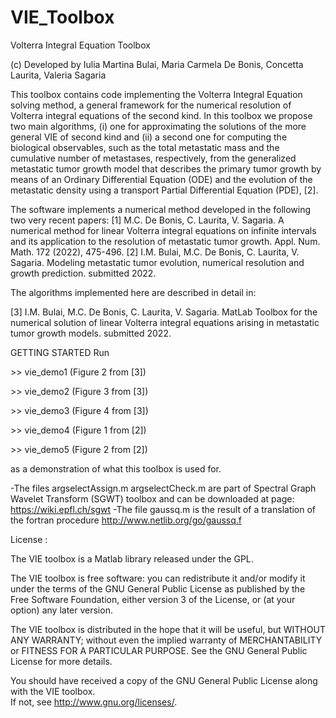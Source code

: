 # VIE_Toolbox
Volterra Integral Equation Toolbox

(c) Developed by Iulia Martina Bulai, Maria Carmela De Bonis, Concetta Laurita, Valeria Sagaria

This toolbox contains code implementing the Volterra Integral Equation solving method, a general framework 
for the numerical resolution of Volterra integral equations of the second kind. 
In this toolbox we propose two main algorithms, (i) one for approximating the solutions of the more
general VIE of second kind and (ii) a second one for computing the biological observables, such as the total 
metastatic mass and the cumulative number of metastases, respectively, from the generalized metastatic tumor
growth model that describes the primary tumor growth by means of an Ordinary Differential Equation (ODE) and 
the evolution of the metastatic density using a transport Partial Differential Equation (PDE), [2]. 

The software implements a numerical method developed in the following two very recent papers:
[1] M.C. De Bonis, C. Laurita, V. Sagaria. A numerical method for linear Volterra integral equations on 
infinite intervals and its application to the resolution of metastatic tumor growth. Appl. Num. Math. 
172 (2022), 475-496.
[2] I.M. Bulai, M.C. De Bonis, C. Laurita, V. Sagaria. Modeling metastatic tumor evolution, 
numerical resolution and growth prediction. submitted 2022.

The algorithms implemented here are described in detail in: 

[3] I.M. Bulai, M.C. De Bonis, C. Laurita, V. Sagaria. MatLab Toolbox for the numerical solution 
of linear Volterra integral equations arising in metastatic tumor growth models. submitted 2022.


GETTING STARTED
Run

&gt;&gt; vie_demo1 (Figure 2 from [3])

&gt;&gt; vie_demo2 (Figure 3 from [3])

&gt;&gt; vie_demo3 (Figure 4 from [3])

&gt;&gt; vie_demo4 (Figure 1 from [2])

&gt;&gt; vie_demo5 (Figure 2 from [2])

as a demonstration of what this toolbox is used for.

-The files argselectAssign.m argselectCheck.m are part of Spectral Graph Wavelet Transform (SGWT) 
toolbox and can be downloaded at page: https://wiki.epfl.ch/sgwt
-The file gaussq.m is the result of a translation of the fortran procedure http://www.netlib.org/go/gaussq.f

License : 

The VIE toolbox is a Matlab library released under the GPL.

The VIE toolbox is free software: you can redistribute it and/or modify it under the terms of the GNU 
General Public License as published by the Free Software Foundation, either version 3 of the License, 
or (at your option) any later version.

The VIE toolbox is distributed in the hope that it will be useful, but WITHOUT ANY WARRANTY; 
without even the implied warranty of MERCHANTABILITY or FITNESS FOR A PARTICULAR PURPOSE. 
See the GNU General Public License for more details.

You should have received a copy of the GNU General Public License along with the VIE toolbox.  
If not, see <http://www.gnu.org/licenses/>.
